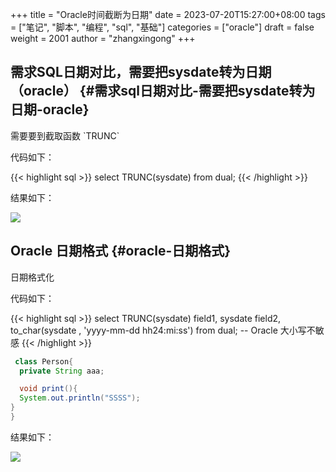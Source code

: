 +++
title = "Oracle时间截断为日期"
date = 2023-07-20T15:27:00+08:00
tags = ["笔记", "脚本", "编程", "sql", "基础"]
categories = ["oracle"]
draft = false
weight = 2001
author = "zhangxingong"
+++

## 需求SQL日期对比，需要把sysdate转为日期（oracle） {#需求sql日期对比-需要把sysdate转为日期-oracle}

需要要到截取函数 \`TRUNC\`

代码如下：

{{< highlight sql >}}
select TRUNC(sysdate) from dual;
{{< /highlight >}}

结果如下：

![](/img/15-18-42_4_screenshot.png)


## Oracle 日期格式 {#oracle-日期格式}

日期格式化

代码如下：

{{< highlight sql >}}
select TRUNC(sysdate) field1, sysdate field2, to_char(sysdate , 'yyyy-mm-dd hh24:mi:ss') from dual; -- Oracle 大小写不敏感
{{< /highlight >}}

``` java
 class Person{
  private String aaa;

  void print(){
  System.out.println("SSSS");
}
}
```

结果如下：

![](/img/15-21-37_4_screenshot.png)
